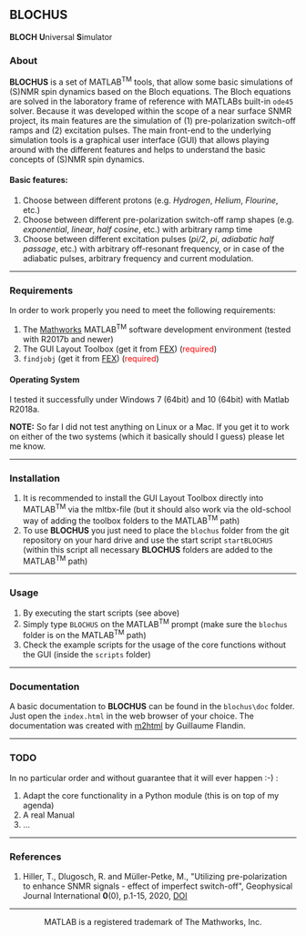 ## BLOCHUS

**BLOCH** **U**niversal **S**imulator

### About

**BLOCHUS** is a set of MATLAB<sup>TM</sup> tools, that allow some basic simulations of (S)NMR spin dynamics based on the Bloch equations. The Bloch equations are solved in the laboratory frame of reference with MATLABs built-in `ode45` solver. Because it was developed within the scope of a near surface SNMR project, its main features are the simulation of (1) pre-polarization switch-off ramps and (2) excitation pulses. The main front-end to the underlying simulation tools is a graphical user interface (GUI) that allows playing around with the different features and helps to understand the basic concepts of (S)NMR spin dynamics.

#### Basic features:
1. Choose between different protons (e.g. *Hydrogen*, *Helium*, *Flourine*, etc.)
2. Choose between different pre-polarization switch-off ramp shapes (e.g. *exponential*, *linear*, *half cosine*,  etc.) with arbitrary ramp time 
3. Choose between different excitation pulses (*pi/2*, *pi*, *adiabatic half passage*, etc.) with arbitrary off-resonant frequency, or in case of the adiabatic pulses, arbitrary frequency and current modulation.

- - -

### Requirements

In order to work properly you need to meet the following requirements:

1. The [Mathworks](https://www.mathworks.com) MATLAB<sup>TM</sup> software development environment (tested with R2017b and newer)
2. The GUI Layout Toolbox (get it from [FEX](https://de.mathworks.com/matlabcentral/fileexchange/47982-gui-layout-toolbox)) (<span style="color:red">required</span>)
3. `findjobj` (get it from [FEX](https://de.mathworks.com/matlabcentral/fileexchange/14317-findjobj-find-java-handles-of-matlab-graphic-objects)) (<span style="color:red">required</span>)

#### Operating System

I tested it successfully under Windows 7 (64bit) and 10 (64bit) with Matlab R2018a.

**NOTE:** So far I did not test anything on Linux or a Mac. If you get it to work on either of the two systems (which it basically should I guess) please let me know.

- - -

### Installation

1. It is recommended to install the GUI Layout Toolbox directly into MATLAB<sup>TM</sup> via the mltbx-file (but it should also work via the old-school way of adding the toolbox folders to the MATLAB<sup>TM</sup> path)
2. To use **BLOCHUS** you just need to place the `blochus` folder from  the git repository on your hard drive and use the start script `startBLOCHUS` (within this script all necessary **BLOCHUS** folders are added to the MATLAB<sup>TM</sup> path)

- - -

### Usage

1. By executing the start scripts (see above)
2. Simply type `BLOCHUS` on the MATLAB<sup>TM</sup> prompt (make sure the `blochus` folder is on the MATLAB<sup>TM</sup> path)
3. Check the example scripts for the usage of the core functions without the GUI (inside the `scripts` folder)

- - -

### Documentation

A basic documentation to **BLOCHUS** can be found in the `blochus\doc` folder. Just open the `index.html` in the web browser of your choice. The documentation was created with [m2html](https://www.artefact.tk/software/matlab/m2html/) by Guillaume Flandin.

- - -

### TODO

In no particular order and without guarantee that it will ever happen :-) :

1. Adapt the core functionality in a Python module (this is on top of my agenda)
2. A real Manual
3. ...

- - -

### References

1. Hiller, T., Dlugosch, R. and Müller-Petke, M., "Utilizing pre-polarization to enhance SNMR signals - effect of imperfect switch-off", Geophysical Journal International **0**(0), p.1-15, 2020, [DOI](https://doi.org/10.1093/gji/ggaa216)

- - -
<p style="text-align: center;"> MATLAB is a registered trademark of The Mathworks, Inc. </p>